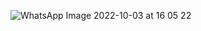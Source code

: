 ![WhatsApp Image 2022-10-03 at 16 05 22](https://user-images.githubusercontent.com/109293821/193659276-6871d298-5588-43fe-8986-c81a091adfb7.jpeg)
